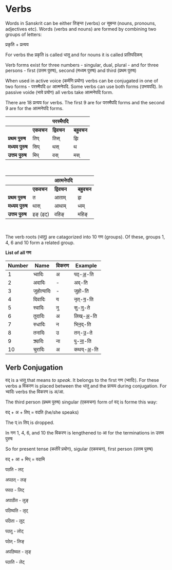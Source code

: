# Verbs


Words in Sanskrit can be either तिङ्न्त (verbs) or सुबन्त (nouns, pronouns, adjectives etc). Words (verbs and nouns) are formed by combining two groups of letters:

प्रकृति + प्रत्यय

For verbs the प्रकृति is called धातु and for nouns it is called प्रातिपदिकम्

Verb forms exist for three numbers - singular, dual, plural - and for three persons - first (उत्तम पुरुष), second (मध्यम पुरुष) and third (प्रथम पुरुष)

When used in active voice (कर्मणि प्रयोग) verbs can be conjugated in one of two forms - परस्मैपदि or आत्मनेपदि. Some verbs can use both forms (उभयपदि). In passive voide (भावे प्रयोग) all verbs take आत्मनेपदि form.

There are 18 प्रत्यय for verbs. The first 9 are for परस्मैपदि forms and the second 9 are for the आत्मनेपदि forms. 

||| परस्मैपदि ||
| --- | --- | --- | ---| 
| | **एकवचन** | **द्विवचन** | **बहुवचन** |
| **प्रथम पुरुष** | तिप् | तिस् | झि |
| **मध्यम पुरुष** | सिप् | थस् | थ |
| **उत्तम पुरुष** | मिप् | वस् | मस् |

<BR>

||| आत्मनेपदि ||
| --- | --- | --- | ---| 
| | **एकवचन** | **द्विवचन** | **बहुवचन** |
| **प्रथम पुरुष** | त | आताम् | झ |
| **मध्यम पुरुष** | थास् | आथाम् | ध्वम् |
| **उत्तम पुरुष** | इङ् (इट्) | वहिङ् | महिङ् |

<br>


The verb roots (धातु) are catagorized into 10 गण (groups). Of these, groups 1, 4, 6 and 10 form a related group. 

**List of all गण**

| **Number**| **Name** | **विकरण** | **Example** | 
| --- | --- | --- | --- | 
| 1 | भ्वादिः | अ | पठ्-<u>अ</u>-ति |
| 2 | अदादिः | - | अद्-ति |
| 3 | जुहोत्यादिः | - | जुहो-ति |
| 4 | दिवादिः | य | नृत्-<u>य</u>-ति | 
| 5 | स्वादिः | नु | सु-<u>नु</u>-ते | 
| 6 | तुदादिः | अ | लिख्-<u>अ</u>-ति | 
| 7 | रुधादिः | न | भि<u>न</u>द्-ति| 
| 8 | तनादिः | उ | तन्-<u>उ</u>-ते| 
| 9 | क्र्यादिः | ना | पु-<u>ना</u>-ति| 
| 10 | चुरादिः | अ | कथय्-<u>अ</u>-ति| 

## Verb Conjugation

वद् is a धातु that means *to speak*. It belongs to the first गण (भ्वादिः). For these verbs a विकरण is placed between the धातु and the प्रत्यय during conjugation. For भ्वादिः verbs the विकरण is अ/आ. 

The third person (प्रथम पुरुष) singular (एकवचन) form of वद् is forme this way:

वद् + अ + तिप् = वदति (he/she speaks)

The प् in तिप् is dropped. 

In गण 1, 4, 6, and 10 the विकरण is lengthened to आ for the terminations in उत्तम पुरुष

So for present tense (कर्तरि प्रयोग), sigular (एकवचन), first person (उत्तम पुरुष)

वद् + आ + मिप् = वदामि 

पठति - लट्

अपठत् - लङ्

पपाठ - लिट्

अपाठीत - लुङ्

पठिष्यति - लृट्

पठिता - लुट्

पठतु - लोट्

पठेत् - लिङ्

अपठिष्यत - लृङ्

पठाति - लेट्


